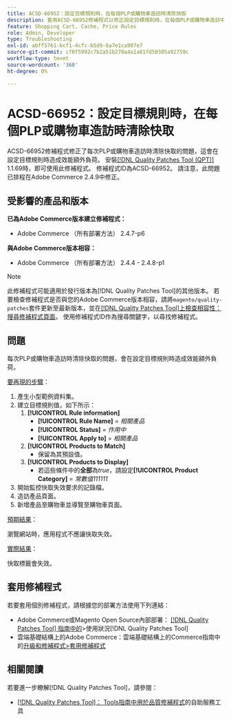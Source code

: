 ```yaml
---
title: ACSD-66952：設定目標規則時，在每個PLP或購物車造訪時清除快取
description: 套用ACSD-66952修補程式以修正設定目標規則時，在每個PLP或購物車造訪中清除快取而導致不必要的效能開銷的Adobe Commerce問題。
feature: Shopping Cart, Cache, Price Rules
role: Admin, Developer
type: Troubleshooting
exl-id: abff5761-bcf1-4cfc-b5d9-6a7e1ca907e7
source-git-commit: cf0f5992c7b2a51b270a4a1a81fd50305a92759c
workflow-type: tm+mt
source-wordcount: '368'
ht-degree: 0%

---
```


# ACSD-66952：設定目標規則時，在每個PLP或購物車造訪時清除快取

ACSD-66952修補程式修正了每次PLP或購物車造訪時清除快取的問題，這會在設定目標規則時造成效能額外負荷。 安裝[[!DNL Quality Patches Tool (QPT)]](/help/tools/quality-patches-tool/quality-patches-tool-to-self-serve-quality-patches.md) 1.1.69時，即可使用此修補程式。 修補程式ID為ACSD-66952。 請注意，此問題已排程在Adobe Commerce 2.4.9中修正。

## 受影響的產品和版本

**已為Adobe Commerce版本建立修補程式：**

* Adobe Commerce （所有部署方法） 2.4.7-p6

**與Adobe Commerce版本相容：**

* Adobe Commerce （所有部署方法） 2.4.4 - 2.4.8-p1

>[!NOTE]
>
>此修補程式可能適用於發行版本為[!DNL Quality Patches Tool]的其他版本。 若要檢查修補程式是否與您的Adobe Commerce版本相容，請將`magento/quality-patches`套件更新至最新版本，並在[[!DNL Quality Patches Tool]上檢查相容性：搜尋修補程式頁面](https://experienceleague.adobe.com/tools/commerce-quality-patches/index.html?lang=zh-Hant)。 使用修補程式ID作為搜尋關鍵字，以尋找修補程式。

## 問題

每次PLP或購物車造訪時清除快取的問題，會在設定目標規則時造成效能額外負荷。

<u>要再現的步驟</u>：

1. 產生小型範例資料集。
1. 建立目標規則值，如下所示：
   1. **[!UICONTROL Rule information]**
      * **[!UICONTROL Rule Name]** = *相關產品*
      * **[!UICONTROL Status]** = *作用中*
      * **[!UICONTROL Apply to]** = *相關產品*
   1. **[!UICONTROL Products to Match]**
      * 保留為其預設值。
   1. **[!UICONTROL Products to Display]**
      * 若這些條件中的&#x200B;**全部**&#x200B;為&#x200B;*true*，請設定&#x200B;**[!UICONTROL Product Category]** = *常數值111111*
1. 開始監控快取失效要求的記錄檔。
1. 造訪產品頁面。
1. 新增產品至購物車並導覽至購物車頁面。

<u>預期結果</u>：

瀏覽網站時，應用程式不應讓快取失效。

<u>實際結果</u>：

快取標籤會失效。

## 套用修補程式

若要套用個別修補程式，請根據您的部署方法使用下列連結：

* Adobe Commerce或Magento Open Source內部部署： [[!DNL Quality Patches Tool] 指南中的](/help/tools/quality-patches-tool/usage.md)>使用狀況[!DNL Quality Patches Tool]
* 雲端基礎結構上的Adobe Commerce：雲端基礎結構上的Commerce指南中的[升級和修補程式>套用修補程式](https://experienceleague.adobe.com/docs/commerce-cloud-service/user-guide/develop/upgrade/apply-patches.html?lang=zh-Hant)

## 相關閱讀

若要進一步瞭解[!DNL Quality Patches Tool]，請參閱：

* [[!DNL Quality Patches Tool]： Tools指南中用於品質修補程式](/help/tools/quality-patches-tool/quality-patches-tool-to-self-serve-quality-patches.md)的自助服務工具
